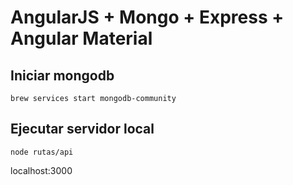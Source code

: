 # AngularJS + Mongo + Express + Angular Material

## Iniciar mongodb

```
brew services start mongodb-community
```

## Ejecutar servidor local

```
node rutas/api
```

localhost:3000